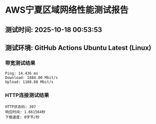 # AWS宁夏区域网络性能测试报告
## 测试时间: 2025-10-18 00:53:53
## 测试环境: GitHub Actions Ubuntu Latest (Linux)

### 带宽测试结果
```
Ping: 14.436 ms
Download: 1884.00 Mbit/s
Upload: 1188.88 Mbit/s
```

### HTTP连接测试结果
```
HTTP状态码: 307
响应时间: 1.661564秒
下载速度: 0字节/秒
```

